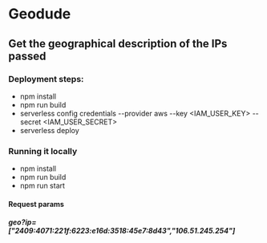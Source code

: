 # Geodude

## Get the geographical description of the IPs passed

### Deployment steps:
- npm install
- npm run build
- serverless config credentials --provider aws --key <IAM_USER_KEY> --secret <IAM_USER_SECRET>
- serverless deploy


### Running it locally
- npm install
- npm run build
- npm run start

#### Request params
##### geo?ip=["2409:4071:221f:6223:e16d:3518:45e7:8d43","106.51.245.254"]